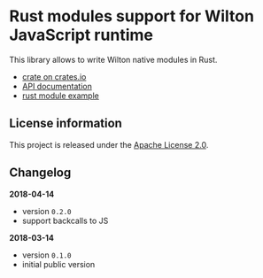 Rust modules support for Wilton JavaScript runtime
==================================================

This library allows to write Wilton native modules in Rust.

 - [crate on crates.io](https://crates.io/crates/wilton_rust)
 - [API documentation](https://docs.rs/wilton_rust/)
 - [rust module example](https://github.com/wilton-iot/wilton_examples/tree/master/rust)


License information
-------------------

This project is released under the [Apache License 2.0](http://www.apache.org/licenses/LICENSE-2.0).

Changelog
---------

**2018-04-14**

 * version `0.2.0`
 * support backcalls to JS

**2018-03-14**

 * version `0.1.0`
 * initial public version

